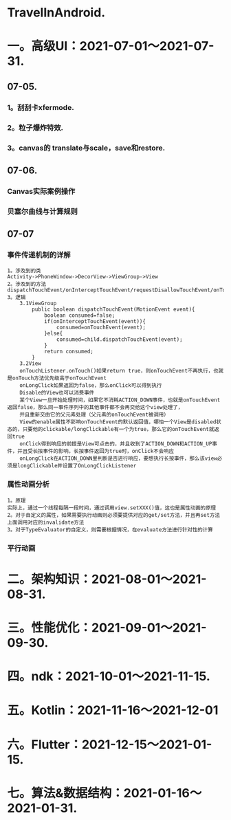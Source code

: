 # TravelInAndroid. 

# 一。高级UI：2021-07-01～2021-07-31. 
## 07-05. 
### 1。刮刮卡xfermode. 
### 2。粒子爆炸特效. 
### 3。canvas的 translate与scale，save和restore.
## 07-06.
### Canvas实际案例操作
### 贝塞尔曲线与计算规则
## 07-07
### 事件传递机制的详解
    1。涉及到的类
    Activity->PhoneWindow->DecorView->ViewGroup->View
    2。涉及到的方法
    dispatchTouchEvent/onInterceptTouchEvent/requestDisallowTouchEvent/onTouchEvent
    3。逻辑
        3.1ViewGroup
            public boolean dispatchTouchEvent(MotionEvent event){
                boolean consumed=false;
                if(onInterceptTouchEvent(event)){
                    consumed=onTouchEvent(event);
                }else{
                    consumed=child.dispatchTouchEvent(event);
                }
                return consumed;
            }
        3.2View
        onTouchListener.onTouch()如果return true，则onTouchEvent不再执行，也就是onTouch方法优先级高于onTouchEvent
        onLongClick如果返回为false，那么onClick可以得到执行
        Disable的View也可以消费事件
        某个View一旦开始处理时间，如果它不消耗ACTION_DOWN事件，也就是onTouchEvent返回false，那么同一事件序列中的其他事件都不会再交给这个view处理了，
        并且重新交由它的父元素处理（父元素的onTouchEvent被调用）
        View的enable属性不影响onTouchEvent的默认返回值，哪怕一个View是disabled状态的，只要他的clickable/longClickable有一个为true，那么它的onTouchEvent就返回true
        onClick得到响应的前提是View可点击的，并且收到了ACTION_DOWN和ACTION_UP事件，并且受长按事件的影响，长按事件返回为true时，onClick不会响应
        onLongClick在ACTION_DOWN里判断是否进行响应，要想执行长按事件，那么该view必须是longClickable并设置了OnLongClickListener

### 属性动画分析
    1。原理
    实际上，通过一个线程每隔一段时间，通过调用view.setXXX()值，这也是属性动画的原理
    2。对于自定义的属性，如果需要执行动画则必须要提供对应的get/set方法，并且再set方法上面调用对应的invalidate方法
    3。对于TypeEvaluator的自定义，则需要根据情况，在evaluate方法进行针对性的计算
### 平行动画
# 二。架构知识：2021-08-01～2021-08-31. 

# 三。性能优化：2021-09-01～2021-09-30. 

# 四。ndk：2021-10-01～2021-11-15. 

# 五。Kotlin：2021-11-16～2021-12-01  

# 六。Flutter：2021-12-15～2021-01-15. 

# 七。算法&数据结构：2021-01-16～2021-01-31. 

